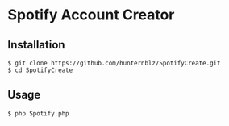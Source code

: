 # Spotify Account Creator


## Installation

```terminal
$ git clone https://github.com/hunternblz/SpotifyCreate.git
$ cd SpotifyCreate
```

## Usage

```php
$ php Spotify.php
```
